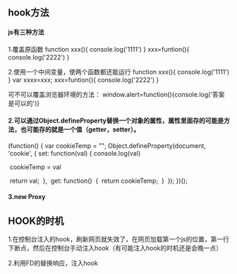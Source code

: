 ## hook方法

#### js有三种方法

1.覆盖原函数
function xxx(){
	console.log('1111')
}
xxx=funtion(){
	console.log('2222')
}

2.使用一个中间变量，使两个函数都还能运行
function xxx(){
	console.log('1111')
}
var xxxx=xxx;
xxx=funtion(){
	console.log('2222')
}

可不可以覆盖浏览器环境的方法：
	window.alert=function(){console.log('答案是可以的')}



#### 2.可以通过Object.defineProperty替换一个对象的属性，属性里面存的可能是方法，也可能存的就是一个值（getter，setter）。

(function() {
	var cookieTemp = "";
    Object.defineProperty(document, 'cookie', { 
		set: function(val) {
				console.log(val)

​				cookieTemp = val

​				return val;
​		},
​		get: function()
​		{
​			return cookieTemp;
​		}
​    });
})();

#### 3.new Proxy

## HOOK的时机

1.在控制台注入的hook，刷新网页就失效了，在网页加载第一个js的位置，第一行下断点，然后在控制台手动注入hook（有可能注入hook的时机还是会晚一点）

2.利用FD的替换响应，注入hook